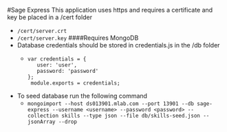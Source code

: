 #Sage Express
This application uses https and requires a certificate and key be placed in a /cert folder
* `/cert/server.crt`
* `/cert/server.key`
####Requires MongoDB
* Database credentials should be stored in credentials.js in the /db folder
  * ```
    var credentials = {
       user: 'user',
       password: 'password'
    };
     module.exports = credentials;
* To seed database run the following command
  * `mongoimport --host ds013901.mlab.com --port 13901 --db sage-express --username <username> --password <password> --collection skills --type json --file db/skills-seed.json --jsonArray --drop`
